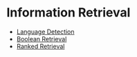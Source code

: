 # Information Retrieval

- [Language Detection](./language-detection)
- [Boolean Retrieval](./boolean-retrieval)
- [Ranked Retrieval](./ranked-retrieval)
